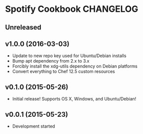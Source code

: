 Spotify Cookbook CHANGELOG
==========================

Unreleased
----------

v1.0.0 (2016-03-03)
-------------------
- Update to new repo key used for Ubuntu/Debian installs
- Bump apt dependency from 2.x to 3.x
- Forcibly install the xdg-utils dependency on Debian platforms
- Convert everything to Chef 12.5 custom resources

v0.1.0 (2015-05-26)
-------------------
- Initial release! Supports OS X, Windows, and Ubuntu/Debian!

v0.0.1 (2015-05-23)
-------------------
- Development started
